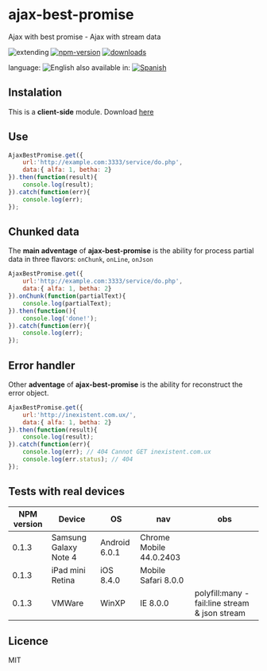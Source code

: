# ajax-best-promise

Ajax with best promise - Ajax with stream data


![extending](https://img.shields.io/badge/stability-extending-orange.svg)
[![npm-version](https://img.shields.io/npm/v/ajax-best-promise.svg)](https://npmjs.org/package/ajax-best-promise)
[![downloads](https://img.shields.io/npm/dm/ajax-best-promise.svg)](https://npmjs.org/package/ajax-best-promise)


language: ![English](https://raw.githubusercontent.com/codenautas/multilang/master/img/lang-en.png)
also available in:
[![Spanish](https://raw.githubusercontent.com/codenautas/multilang/master/img/lang-es.png)](LEEME.md)


## Instalation

This is a **client-side** module. Download [here](https://raw.githubusercontent.com/codenautas/ajax-best-promise/master/bin/ajax-best-promise.js)



## Use


```js
AjaxBestPromise.get({
    url:'http://example.com:3333/service/do.php',
    data:{ alfa: 1, betha: 2}
}).then(function(result){
    console.log(result);
}).catch(function(err){
    console.log(err);
});
```


## Chunked data

The **main adventage** of **ajax-best-promise** is the ability for process partial data
in three flavors: `onChunk`, `onLine`, `onJson`


```js
AjaxBestPromise.get({
    url:'http://example.com:3333/service/do.php',
    data:{ alfa: 1, betha: 2}
}).onChunk(function(partialText){
    console.log(partialText);
}).then(function(){
    console.log('done!');
}).catch(function(err){
    console.log(err);
});
```


## Error handler

Other **adventage** of **ajax-best-promise** is the ability for reconstruct the error object.


```js
AjaxBestPromise.get({
    url:'http://inexistent.com.ux/',
    data:{ alfa: 1, betha: 2}
}).then(function(result){
    console.log(result);
}).catch(function(err){
    console.log(err); // 404 Cannot GET inexistent.com.ux
    console.log(err.status); // 404
});
```

## Tests with real devices


NPM version |Device                 |OS             |nav                      |obs
------------|-----------------------|---------------|-------------------------|----
0.1.3       | Samsung Galaxy Note 4 | Android 6.0.1 | Chrome Mobile 44.0.2403 |
0.1.3       | iPad mini Retina      | iOS 8.4.0     | Mobile Safari 8.0.0     |
0.1.3       | VMWare                | WinXP         | IE 8.0.0                | polyfill:many - fail:line stream & json stream


## Licence


MIT
